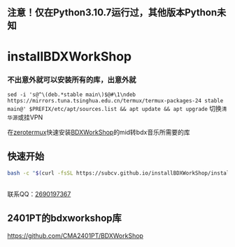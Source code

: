 ## 注意！仅在Python3.10.7运行过，其他版本Python未知
# installBDXWorkShop 
### 不出意外就可以安装所有的库，出意外就
```sed -i 's@^\(deb.*stable main\)$@#\1\ndeb https://mirrors.tuna.tsinghua.edu.cn/termux/termux-packages-24 stable main@' $PREFIX/etc/apt/sources.list && apt update && apt upgrade```
切换```清华源```或挂VPN

 在<a href="https://vccv.tk/?s=zerotermux">zerotermux</a>快速安装<a href="https://github.com/CMA2401PT/BDXWorkShop">BDXWorkShop</a>的mid转bdx音乐所需要的库
 
## 快速开始

```bash
bash -c "$(curl -fsSL https://subcv.github.io/installBDXWorkShop/install.sh)"
```
##

联系QQ：<a href="https://wpa.qq.com/wpa_jump_page?v=3&uin=2690197367&site=qq&menu=yes">2690197367</a>

## 2401PT的bdxworkshop库
https://github.com/CMA2401PT/BDXWorkShop
